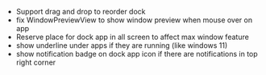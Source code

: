 - Support drag and drop to reorder dock
- fix WindowPreviewView to show window preview when mouse over on app
- Reserve place for dock app in all screen to affect max window feature
- show underline under apps if they are running (like windows 11)
- show notification badge on dock app icon if there are notifications in top right corner
